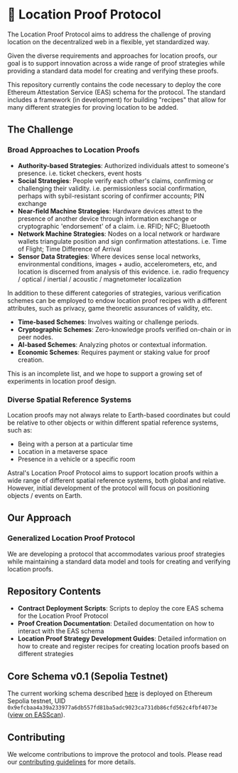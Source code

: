 # 📍 Location Proof Protocol

The Location Proof Protocol aims to address the challenge of proving location on the decentralized web in a flexible, yet standardized way.

Given the diverse requirements and approaches for location proofs, our goal is to support innovation across a wide range of proof strategies
while providing a standard data model for creating and verifying these proofs.

This repository currently contains the code necessary to deploy the core Ethereum Attestation Service (EAS) schema for the protocol. The
standard includes a framework (in development) for building "recipes" that allow for many different strategies for proving location to be
added.

## The Challenge

### Broad Approaches to Location Proofs

- **Authority-based Strategies**: Authorized individuals attest to someone's presence. i.e. ticket checkers, event hosts
- **Social Strategies**: People verify each other's claims, confirming or challenging their validity. i.e. permissionless social
  confirmation, perhaps with sybil-resistant scoring of confirmer accounts; PIN exchange
- **Near-field Machine Strategies**: Hardware devices attest to the presence of another device through information exchange or cryptographic
  'endorsement' of a claim. i.e. RFID; NFC; Bluetooth
- **Network Machine Strategies**: Nodes on a local network or hardware wallets triangulate position and sign confirmation attestations. i.e.
  Time of Flight; Time Difference of Arrival
- **Sensor Data Strategies**: Where devices sense local networks, environmental conditions, images + audio, accelerometers, etc, and
  location is discerned from analysis of this evidence. i.e. radio frequency / optical / inertial / acoustic / magnetometer localization

In addition to these different categories of strategies, various verification schemes can be employed to endow location proof recipes with a
different attributes, such as privacy, game theoretic assurances of validity, etc.

- **Time-based Schemes**: Involves waiting or challenge periods.
- **Cryptographic Schemes**: Zero-knowledge proofs verified on-chain or in peer nodes.
- **AI-based Schemes**: Analyzing photos or contextual information.
- **Economic Schemes**: Requires payment or staking value for proof creation.

This is an incomplete list, and we hope to support a growing set of experiments in location proof design.

### Diverse Spatial Reference Systems

Location proofs may not always relate to Earth-based coordinates but could be relative to other objects or within different spatial
reference systems, such as:

- Being with a person at a particular time
- Location in a metaverse space
- Presence in a vehicle or a specific room

Astral's Location Proof Protocol aims to support location proofs within a wide range of different spatial reference systems, both global and
relative. However, initial development of the protocol will focus on positioning objects / events on Earth.

## Our Approach

### Generalized Location Proof Protocol

We are developing a protocol that accommodates various proof strategies while maintaining a standard data model and tools for creating and
verifying location proofs.

## Repository Contents

- **Contract Deployment Scripts**: Scripts to deploy the core EAS schema for the Location Proof Protocol
- **Proof Creation Documentation**: Detailed documentation on how to interact with the EAS schema
- **Location Proof Strategy Development Guides**: Detailed information on how to create and register recipes for creating location proofs
  based on different strategies

## Core Schema v0.1 (Sepolia Testnet)

The current working schema described [here](./schema/README.md) is deployed on Ethereum Sepolia testnet, UID
`0x9efcbaa4a39a233977a6db557fd81ba5adc9023ca731db86cfd562c4fbf4073e`
([view on EASScan](https://sepolia.easscan.org/schema/view/0x9efcbaa4a39a233977a6db557fd81ba5adc9023ca731db86cfd562c4fbf4073e)).

## Contributing

We welcome contributions to improve the protocol and tools. Please read our
[contributing guidelines](https://github.com/AstralProtocol/astralprotocol/wiki/Contributing-guidelines) for more details.
